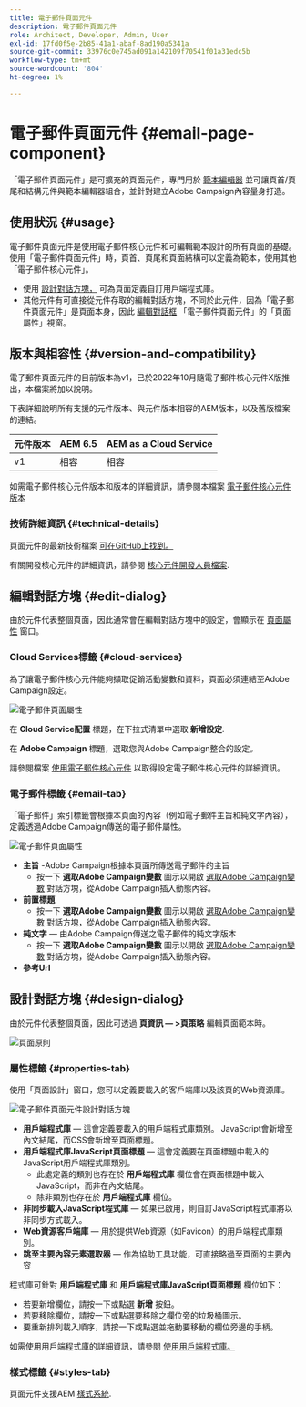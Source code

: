 ```yaml
---
title: 電子郵件頁面元件
description: 電子郵件頁面元件
role: Architect, Developer, Admin, User
exl-id: 17fd0f5e-2b85-41a1-abaf-8ad190a5341a
source-git-commit: 33976c0e745ad091a142109f70541f01a31edc5b
workflow-type: tm+mt
source-wordcount: '804'
ht-degree: 1%

---
```



# 電子郵件頁面元件 {#email-page-component}

「電子郵件頁面元件」是可擴充的頁面元件，專門用於 [範本編輯器](https://experienceleague.adobe.com/docs/experience-manager-cloud-service/sites/authoring/features/templates.html) 並可讓頁首/頁尾和結構元件與範本編輯器組合，並針對建立Adobe Campaign內容量身打造。

## 使用狀況 {#usage}

電子郵件頁面元件是使用電子郵件核心元件和可編輯範本設計的所有頁面的基礎。 使用「電子郵件頁面元件」時，頁首、頁尾和頁面結構可以定義為範本，使用其他「電子郵件核心元件」。

* 使用 [設計對話方塊，](#design-dialog) 可為頁面定義自訂用戶端程式庫。
* 其他元件有可直接從元件存取的編輯對話方塊，不同於此元件，因為「電子郵件頁面元件」是頁面本身，因此 [編輯對話框](#edit-dialog) 「電子郵件頁面元件」的「頁面屬性」視窗。

## 版本與相容性 {#version-and-compatibility}

電子郵件頁面元件的目前版本為v1，已於2022年10月隨電子郵件核心元件X版推出，本檔案將加以說明。

下表詳細說明所有支援的元件版本、與元件版本相容的AEM版本，以及舊版檔案的連結。

| 元件版本 | AEM 6.5 | AEM as a Cloud Service  |
|---|---|---|
| v1 | 相容 | 相容 |

如需電子郵件核心元件版本和版本的詳細資訊，請參閱本檔案 [電子郵件核心元件版本](/help/email/versions.md)

### 技術詳細資訊 {#technical-details}

頁面元件的最新技術檔案 [可在GitHub上找到。](https://adobe.com/go/aem_cmp_tech_email_page_v1)

有關開發核心元件的詳細資訊，請參閱 [核心元件開發人員檔案](/help/developing/overview.md).

## 編輯對話方塊 {#edit-dialog}

由於元件代表整個頁面，因此通常會在編輯對話方塊中的設定，會顯示在 [頁面屬性](https://experienceleague.adobe.com/docs/experience-manager-cloud-service/sites/authoring/fundamentals/page-properties.html) 窗口。

### Cloud Services標籤 {#cloud-services}

為了讓電子郵件核心元件能夠擷取促銷活動變數和資料，頁面必須連結至Adobe Campaign設定。

![電子郵件頁面屬性](/help/email/assets/email-page-properties.png)

在 **Cloud Service配置** 標題，在下拉式清單中選取 **新增設定**.

在 **Adobe Campaign** 標題，選取您與Adobe Campaign整合的設定。

請參閱檔案 [使用電子郵件核心元件](/help/email/using.md) 以取得設定電子郵件核心元件的詳細資訊。

### 電子郵件標籤 {#email-tab}

「電子郵件」索引標籤會根據本頁面的內容（例如電子郵件主旨和純文字內容），定義透過Adobe Campaign傳送的電子郵件屬性。

![電子郵件頁面屬性](/help/email/assets/email-page-properties-email.png)

* **主旨** -Adobe Campaign根據本頁面所傳送電子郵件的主旨
   * 按一下 **選取Adobe Campaign變數** 圖示以開啟 [選取Adobe Campaign變數](/help/email/campaign-variables.md) 對話方塊，從Adobe Campaign插入動態內容。
* **前置標題**
   * 按一下 **選取Adobe Campaign變數** 圖示以開啟 [選取Adobe Campaign變數](/help/email/campaign-variables.md) 對話方塊，從Adobe Campaign插入動態內容。
* **純文字**  — 由Adobe Campaign傳送之電子郵件的純文字版本
   * 按一下 **選取Adobe Campaign變數** 圖示以開啟 [選取Adobe Campaign變數](/help/email/campaign-variables.md) 對話方塊，從Adobe Campaign插入動態內容。
* **參考Url**

## 設計對話方塊 {#design-dialog}

由於元件代表整個頁面，因此可透過 **頁資訊 — >頁策略** 編輯頁面範本時。

![頁面原則](/help/assets/page-policy.png)

### 屬性標籤 {#properties-tab}

使用「頁面設計」窗口，您可以定義要載入的客戶端庫以及該頁的Web資源庫。

![電子郵件頁面元件設計對話方塊](/help/email/assets/email-page-design.png)

* **用戶端程式庫**  — 這會定義要載入的用戶端程式庫類別。 JavaScript會新增至內文結尾，而CSS會新增至頁面標題。
* **用戶端程式庫JavaScript頁面標題**  — 這會定義要在頁面標題中載入的JavaScript用戶端程式庫類別。
   * 此處定義的類別也存在於 **用戶端程式庫** 欄位會在頁面標題中載入JavaScript，而非在內文結尾。
   * 除非類別也存在於 **用戶端程式庫** 欄位。
* **非同步載入JavaScript程式庫**  — 如果已啟用，則自訂JavaScript程式庫將以非同步方式載入。
* **Web資源客戶端庫**  — 用於提供Web資源（如Favicon）的用戶端程式庫類別。
* **跳至主要內容元素選取器**  — 作為協助工具功能，可直接略過至頁面的主要內容

程式庫可針對 **用戶端程式庫** 和 **用戶端程式庫JavaScript頁面標題** 欄位如下：

* 若要新增欄位，請按一下或點選 **新增** 按鈕。
* 若要移除欄位，請按一下或點選要移除之欄位旁的垃圾桶圖示。
* 要重新排列載入順序，請按一下或點選並拖動要移動的欄位旁邊的手柄。

如需使用用戶端程式庫的詳細資訊，請參閱 [使用用戶端程式庫。](https://helpx.adobe.com/experience-manager/6-5/sites/developing/using/clientlibs.html)

### 樣式標籤 {#styles-tab}

頁面元件支援AEM [樣式系統](/help/get-started/authoring.md#component-styling).
